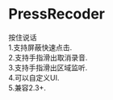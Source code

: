 # PressRecoder
按住说话
  <br>1.支持屏蔽快速点击.
  <br>2.支持手指滑出取消录音.
  <br>3.支持手指滑出区域监听.
  <br>4.可以自定义UI.
  <br>5.兼容2.3+.
